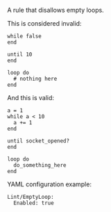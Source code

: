 A rule that disallows empty loops.

This is considered invalid:

```
while false
end

until 10
end

loop do
  # nothing here
end
```

And this is valid:

```
a = 1
while a < 10
  a += 1
end

until socket_opened?
end

loop do
  do_something_here
end
```

YAML configuration example:

```
Lint/EmptyLoop:
  Enabled: true
```
